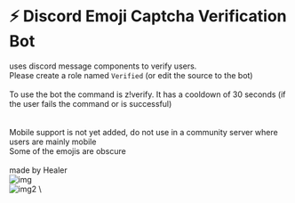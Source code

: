 # ⚡ Discord Emoji Captcha Verification Bot
uses discord message components to verify users.\
Please create a role named `Verified` (or edit the source to the bot)\
\
To use the bot the command is z!verify. It has a cooldown of 30 seconds (if the user fails the command or is successful)\
\
\
Mobile support is not yet added, do not use in a community server where users are mainly mobile\
Some of the emojis are obscure\
\
made by Healer
\
![img](https://cdn.discordapp.com/attachments/882506445701132308/882507310885380136/unknown.png) \
![img2](https://cdn.discordapp.com/attachments/881043577180917810/882821878757064784/unknown.png) \
